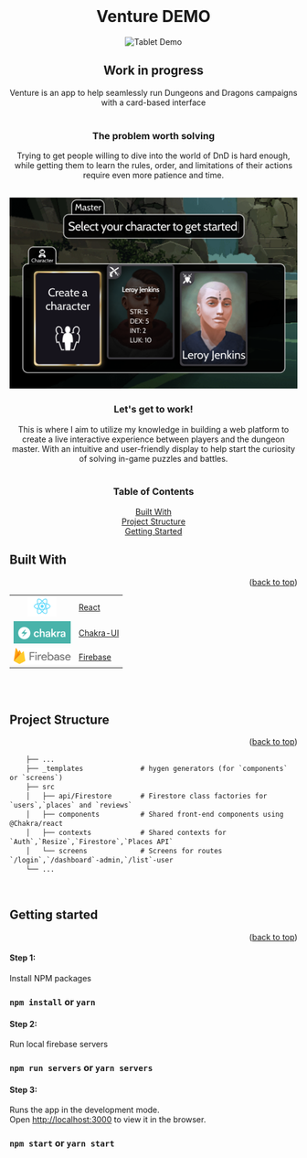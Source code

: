 <div id="top"></div>


<!-- PROJECT LOGO -->
<br />
<div align="center">
  <h1 align="center"> Venture DEMO </h1>
  <img src="screenshots/Walkthrough.gif" alt="Tablet Demo" >
  <h2 align="center"> Work in progress </h2>
  <p align="center">
    Venture is an app to help seamlessly run Dungeons and Dragons campaigns with a card-based interface
    <br />
    <br />
  </p>
  <h3> The problem worth solving </h3>
  <p align="center">
    Trying to get people willing to dive into the world of DnD is hard enough, while getting them to learn the rules, order, and limitations of their actions require even more patience and time.
    <br />
    <br />
  </p>
  <img src="screenshots/Characters.png" alt="Tablet Demo" >
  <h3> Let's get to work! </h3>
  <p align="center">
    This is where I aim to utilize my knowledge in building a web platform to create a live interactive experience between players and the dungeon master. With an intuitive and user-friendly display to help start the curiosity of solving in-game puzzles and battles.
    <br />
    <br />
  </p>
<!-- TABLE OF CONTENTS -->
    <h3> Table of Contents </h3>
  <div><a href="#built-with">Built With</a></div>
  <div><a href="#structure">Project Structure</a></div>
  <div><a href="#getting-started">Getting Started</a></div>
</div>

<div id="built-with">
  <h2>Built With</h2>
  <p  align="right">
    (<a href="#top">back to top</a>)
  </p>
</div>
<div align="center">
  <table>
    <tr>
      <td align="center">
        <img src="screenshots/React.png" alt="Reactjs" width="50px">
      </td>
      <td>
        <a href="https://reactjs.org/">React</a>
      </td>
    </tr>
    <tr>
      <td align="center">
        <img src="screenshots/Chakra-UI.png" alt="ChakraUI" width="100px">
      </td>
      <td>
        <a href="https://chakra-ui.com/">Chakra-UI</a>
      </td>
    </tr>
    <tr>
      <td align="center">
        <img src="screenshots/Firebase.png" alt="Firebase" width="100px">
      </td>
      <td>
        <a href="https://firebase.google.com/">Firebase</a>
      </td>
    </tr>
  </table>
</div>
<br />
<br />

<div id="structure">
  <h2>Project Structure</h2>
  <p  align="right">
    (<a href="#top">back to top</a>)
  </p>
</div>
<div align="left">

```
    ├── ...
    ├── _templates              # hygen generators (for `components` or `screens`)
    ├── src
    │   ├── api/Firestore       # Firestore class factories for `users`,`places` and `reviews`
    │   ├── components          # Shared front-end components using @Chakra/react
    │   ├── contexts            # Shared contexts for `Auth`,`Resize`,`Firestore`,`Places API`
    │   └── screens             # Screens for routes `/login`,`/dashboard`-admin,`/list`-user
    └── ...
```
</div>
<br />
<div id="getting-started">
  <h2>Getting started</h2>
  <p  align="right">
    (<a href="#top">back to top</a>)
  </p>
</div>

#### Step 1:
Install NPM packages
### `npm install` or `yarn`
#### Step 2:
Run local firebase servers
### `npm run servers` or `yarn servers`
#### Step 3:
Runs the app in the development mode.\
Open [http://localhost:3000](http://localhost:3000) to view it in the browser.
### `npm start` or `yarn start`
